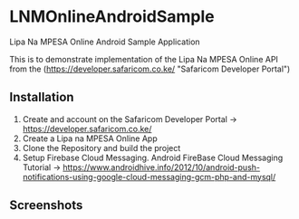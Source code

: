 # LNMOnlineAndroidSample
Lipa Na MPESA Online Android Sample Application

This is to demonstrate implementation of the Lipa Na MPESA Online API from the (https://developer.safaricom.co.ke/ "Safaricom Developer Portal")

##  Installation
1. Create and account on the Safaricom Developer Portal -> https://developer.safaricom.co.ke/
2. Create a Lipa na MPESA Online App
3. Clone the Repository and build the project
4. Setup Firebase Cloud Messaging. Android FireBase Cloud Messaging Tutorial -> https://www.androidhive.info/2012/10/android-push-notifications-using-google-cloud-messaging-gcm-php-and-mysql/

##  Screenshots

